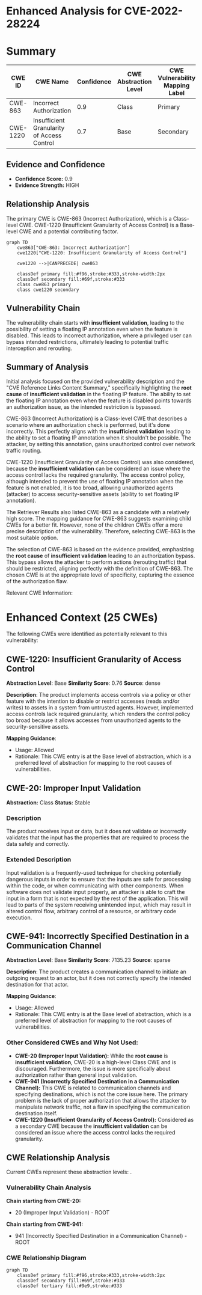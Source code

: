 # Enhanced Analysis for CVE-2022-28224

# Summary
| CWE ID | CWE Name | Confidence | CWE Abstraction Level | CWE Vulnerability Mapping Label | CWE-Vulnerability Mapping Notes |
|---|---|---|---|---|---|
| CWE-863 | Incorrect Authorization | 0.9 | Class | Primary | Allowed-with-Review |
| CWE-1220 | Insufficient Granularity of Access Control | 0.7 | Base | Secondary | Allowed |

## Evidence and Confidence

*   **Confidence Score:** 0.9
*   **Evidence Strength:** HIGH

## Relationship Analysis
The primary CWE is CWE-863 (Incorrect Authorization), which is a Class-level CWE. CWE-1220 (Insufficient Granularity of Access Control) is a Base-level CWE and a potential contributing factor.

```mermaid
graph TD
    cwe863["CWE-863: Incorrect Authorization"]
    cwe1220["CWE-1220: Insufficient Granularity of Access Control"]

    cwe1220 -->|CANPRECEDE| cwe863

    classDef primary fill:#f96,stroke:#333,stroke-width:2px
    classDef secondary fill:#69f,stroke:#333
    class cwe863 primary
    class cwe1220 secondary
```

## Vulnerability Chain
The vulnerability chain starts with **insufficient validation**, leading to the possibility of setting a floating IP annotation even when the feature is disabled. This leads to incorrect authorization, where a privileged user can bypass intended restrictions, ultimately leading to potential traffic interception and rerouting.

## Summary of Analysis
Initial analysis focused on the provided vulnerability description and the "CVE Reference Links Content Summary," specifically highlighting the **root cause** of **insufficient validation** in the floating IP feature. The ability to set the floating IP annotation even when the feature is disabled points towards an authorization issue, as the intended restriction is bypassed.

CWE-863 (Incorrect Authorization) is a Class-level CWE that describes a scenario where an authorization check is performed, but it's done incorrectly. This perfectly aligns with the **insufficient validation** leading to the ability to set a floating IP annotation when it shouldn't be possible. The attacker, by setting this annotation, gains unauthorized control over network traffic routing.

CWE-1220 (Insufficient Granularity of Access Control) was also considered, because the **insufficient validation** can be considered an issue where the access control lacks the required granularity. The access control policy, although intended to prevent the use of floating IP annotation when the feature is not enabled, it is too broad, allowing unauthorized agents (attacker) to access security-sensitive assets (ability to set floating IP annotation).

The Retriever Results also listed CWE-863 as a candidate with a relatively high score. The mapping guidance for CWE-863 suggests examining child CWEs for a better fit. However, none of the children CWEs offer a more precise description of the vulnerability. Therefore, selecting CWE-863 is the most suitable option.

The selection of CWE-863 is based on the evidence provided, emphasizing the **root cause** of **insufficient validation** leading to an authorization bypass. This bypass allows the attacker to perform actions (rerouting traffic) that should be restricted, aligning perfectly with the definition of CWE-863. The chosen CWE is at the appropriate level of specificity, capturing the essence of the authorization flaw.

Relevant CWE Information:

# Enhanced Context (25 CWEs)
The following CWEs were identified as potentially relevant to this vulnerability:

## CWE-1220: Insufficient Granularity of Access Control
**Abstraction Level**: Base
**Similarity Score**: 0.76
**Source**: dense

**Description**:
The product implements access controls via a policy or other feature with the intention to disable or restrict accesses (reads and/or writes) to assets in a system from untrusted agents. However, implemented access controls lack required granularity, which renders the control policy too broad because it allows accesses from unauthorized agents to the security-sensitive assets.

**Mapping Guidance**:
- Usage: Allowed
- Rationale: This CWE entry is at the Base level of abstraction, which is a preferred level of abstraction for mapping to the root causes of vulnerabilities.

## CWE-20: Improper Input Validation
**Abstraction:** Class
**Status:** Stable

### Description
The product receives input or data, but it does
        not validate or incorrectly validates that the input has the
        properties that are required to process the data safely and
        correctly.

### Extended Description


Input validation is a frequently-used technique for checking potentially dangerous inputs in order to ensure that the inputs are safe for processing within the code, or when communicating with other components. When software does not validate input properly, an attacker is able to craft the input in a form that is not expected by the rest of the application. This will lead to parts of the system receiving unintended input, which may result in altered control flow, arbitrary control of a resource, or arbitrary code execution.

## CWE-941: Incorrectly Specified Destination in a Communication Channel
**Abstraction Level**: Base
**Similarity Score**: 7135.23
**Source**: sparse

**Description**:
The product creates a communication channel to initiate an outgoing request to an actor, but it does not correctly specify the intended destination for that actor.

**Mapping Guidance**:
- Usage: Allowed
- Rationale: This CWE entry is at the Base level of abstraction, which is a preferred level of abstraction for mapping to the root causes of vulnerabilities.

### Other Considered CWEs and Why Not Used:

*   **CWE-20 (Improper Input Validation):** While the **root cause** is **insufficient validation**, CWE-20 is a high-level Class CWE and is discouraged. Furthermore, the issue is more specifically about authorization rather than general input validation.
*   **CWE-941 (Incorrectly Specified Destination in a Communication Channel):** This CWE is related to communication channels and specifying destinations, which is not the core issue here. The primary problem is the lack of proper authorization that allows the attacker to manipulate network traffic, not a flaw in specifying the communication destination itself.
*   **CWE-1220 (Insufficient Granularity of Access Control):** Considered as a secondary CWE because the **insufficient validation** can be considered an issue where the access control lacks the required granularity.


## CWE Relationship Analysis

Current CWEs represent these abstraction levels: .


### Vulnerability Chain Analysis

**Chain starting from CWE-20:**
- 20 (Improper Input Validation) - ROOT


**Chain starting from CWE-941:**
- 941 (Incorrectly Specified Destination in a Communication Channel) - ROOT



### CWE Relationship Diagram

```mermaid
graph TD
    classDef primary fill:#f96,stroke:#333,stroke-width:2px
    classDef secondary fill:#69f,stroke:#333
    classDef tertiary fill:#9e9,stroke:#333
```